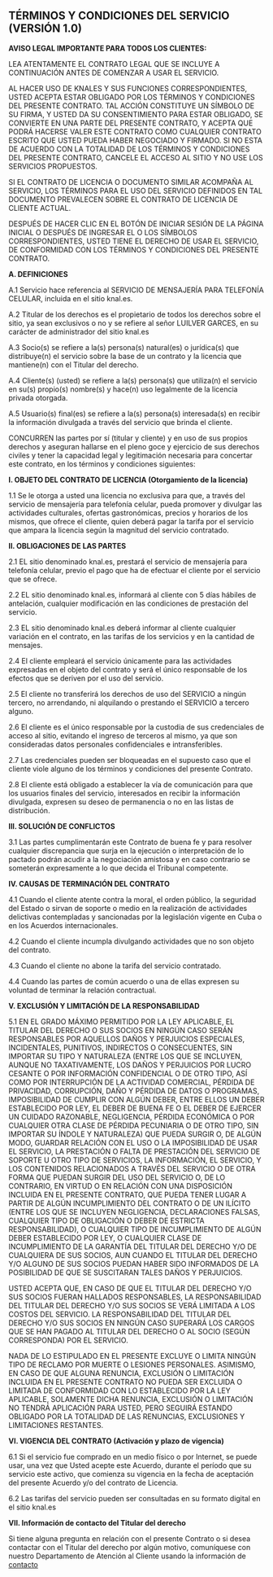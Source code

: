 TÉRMINOS Y CONDICIONES DEL SERVICIO (VERSIÓN 1.0)
----

**AVISO LEGAL IMPORTANTE PARA TODOS LOS CLIENTES:**

LEA ATENTAMENTE EL CONTRATO LEGAL QUE SE INCLUYE A CONTINUACIÓN ANTES DE
COMENZAR A USAR EL SERVICIO.

AL HACER USO DE KNALES Y SUS FUNCIONES CORRESPONDIENTES, USTED ACEPTA ESTAR
OBLIGADO POR LOS TÉRMINOS Y CONDICIONES DEL PRESENTE CONTRATO. TAL ACCIÓN
CONSTITUYE UN SÍMBOLO DE SU FIRMA, Y USTED DA SU CONSENTIMIENTO PARA ESTAR
OBLIGADO, SE CONVIERTE EN UNA PARTE DEL PRESENTE CONTRATO, Y ACEPTA QUE PODRÁ
HACERSE VALER ESTE CONTRATO COMO CUALQUIER CONTRATO ESCRITO QUE USTED PUEDA
HABER NEGOCIADO Y FIRMADO. SI NO ESTA DE ACUERDO CON LA TOTALIDAD DE LOS
TÉRMINOS Y CONDICIONES DEL PRESENTE CONTRATO, CANCELE EL ACCESO AL SITIO Y NO
USE LOS SERVICIOS PROPUESTOS.

SI EL CONTRATO DE LICENCIA O DOCUMENTO SIMILAR ACOMPAÑA AL SERVICIO, LOS
TÉRMINOS PARA EL USO DEL SERVICIO DEFINIDOS EN TAL DOCUMENTO PREVALECEN SOBRE
EL CONTRATO DE LICENCIA DE CLIENTE ACTUAL.

DESPUÉS DE HACER CLIC EN EL BOTÓN DE INICIAR SESIÓN DE LA PÁGINA INICIAL O
DESPUÉS DE INGRESAR EL O LOS SÍMBOLOS CORRESPONDIENTES, USTED TIENE EL DERECHO
DE USAR EL SERVICIO, DE CONFORMIDAD CON LOS TÉRMINOS Y CONDICIONES DEL
PRESENTE CONTRATO.

**A. DEFINICIONES**

A.1 Servicio hace referencia al SERVICIO DE MENSAJERÍA PARA TELEFONÍA CELULAR,
incluida en el sitio knal.es.

A.2 Titular de los derechos es el propietario de todos los derechos sobre
el sitio, ya sean exclusivos o no y se refiere al señor LUILVER GARCES, en su
carácter de administrador del sitio knal.es

A.3 Socio(s) se refiere a la(s) persona(s) natural(es) o jurídica(s) que
distribuye(n) el servicio sobre la base de un contrato y la licencia que
mantiene(n) con el Titular del derecho.

A.4 Cliente(s) (usted) se refiere a la(s) persona(s) que utiliza(n) el
servicio en su(s) propio(s) nombre(s) y hace(n) uso legalmente de la licencia
privada otorgada.

A.5 Usuario(s) final(es) se refiere a la(s) persona(s) interesada(s) en
recibir la información divulgada a través del servicio que brinda el cliente.

CONCURREN las partes por sí (titular y cliente) y en uso de sus propios
derechos y aseguran hallarse en el pleno goce y ejercicio de sus derechos
civiles y tener la capacidad legal y legitimación necesaria para concertar
este contrato, en los términos y condiciones siguientes:

**I. OBJETO DEL CONTRATO DE LICENCIA (Otorgamiento de la licencia)**

1.1 Se le otorga a usted una licencia no exclusiva para que, a través del
servicio de mensajería para telefonía celular, pueda promover y divulgar las
actividades culturales, ofertas gastronómicas, precios y horarios de los
mismos, que ofrece el cliente, quien deberá pagar la tarifa por el servicio
que ampara la licencia según la magnitud del servicio contratado.

**II. OBLIGACIONES DE LAS PARTES**

2.1 EL sitio denominado knal.es, prestará el servicio de mensajería para
telefonía celular, previo el pago que ha de efectuar el cliente por el
servicio que se ofrece.

2.2 EL sitio denominado knal.es, informará al cliente con 5 días hábiles de
antelación, cualquier modificación en las condiciones de prestación del
servicio.

2.3 EL sitio denominado knal.es deberá informar al cliente cualquier variación
en el contrato, en las tarifas de los servicios y en la cantidad de mensajes.

2.4 El cliente empleará el servicio únicamente para las actividades expresadas
en el objeto del contrato y será el único responsable de los efectos que se
deriven por el uso del servicio.

2.5 El cliente no transferirá los derechos de uso del SERVICIO a ningún
tercero, no arrendando, ni alquilando o prestando el SERVICIO a tercero
alguno.

2.6 El cliente es el único responsable por la custodia de sus credenciales de
acceso al sitio, evitando el ingreso de terceros al mismo, ya que son
consideradas datos personales confidenciales e intransferibles.

2.7 Las credenciales pueden ser bloqueadas en el supuesto caso que el cliente
viole alguno de los términos y condiciones del presente Contrato.

2.8 El cliente está obligado a establecer la vía de comunicación para que los
usuarios finales del servicio, interesados en recibir la información
divulgada, expresen su deseo de permanencia o no en las listas de
distribución.

**III. SOLUCIÓN DE CONFLICTOS**

3.1 Las partes cumplimentarán este Contrato de buena fe y para resolver
cualquier discrepancia que surja en la ejecución o interpretación de lo
pactado podrán acudir a la negociación amistosa y en caso contrario se
someterán expresamente a lo que decida el Tribunal competente.

**IV. CAUSAS DE TERMINACIÓN DEL CONTRATO**

4.1 Cuando el cliente atente contra la moral, el orden público, la seguridad
del Estado o sirvan de soporte o medio en la realización de actividades
delictivas contempladas y sancionadas por la legislación vigente en Cuba o en
los Acuerdos internacionales.

4.2 Cuando el cliente incumpla divulgando actividades que no son objeto del
contrato.

4.3 Cuando el cliente no abone la tarifa del servicio contratado.

4.4 Cuando las partes de común acuerdo o una de ellas expresen su voluntad de
terminar la relación contractual.

**V. EXCLUSIÓN Y LIMITACIÓN DE LA RESPONSABILIDAD**

5.1 EN EL GRADO MÁXIMO PERMITIDO POR LA LEY APLICABLE, EL TITULAR DEL DERECHO
O SUS SOCIOS EN NINGÚN CASO SERÁN RESPONSABLES POR AQUELLOS DAÑOS Y PERJUICIOS
ESPECIALES, INCIDENTALES, PUNITIVOS, INDIRECTOS O CONSECUENTES, SIN IMPORTAR
SU TIPO Y NATURALEZA (ENTRE LOS QUE SE INCLUYEN, AUNQUE NO TAXATIVAMENTE, LOS
DAÑOS Y PERJUICIOS POR LUCRO CESANTE O POR INFORMACIÓN CONFIDENCIAL O DE OTRO
TIPO, ASÍ COMO POR INTERRUPCIÓN DE LA ACTIVIDAD COMERCIAL, PÉRDIDA DE
PRIVACIDAD, CORRUPCIÓN, DAÑO Y PÉRDIDA DE DATOS O PROGRAMAS, IMPOSIBILIDAD DE
CUMPLIR CON ALGÚN DEBER, ENTRE ELLOS UN DEBER ESTABLECIDO POR LEY, EL DEBER DE
BUENA FE O EL DEBER DE EJERCER UN CUIDADO RAZONABLE, NEGLIGENCIA, PÉRDIDA
ECONÓMICA O POR CUALQUIER OTRA CLASE DE PÉRDIDA PECUNIARIA O DE OTRO TIPO, SIN
IMPORTAR SU ÍNDOLE Y NATURALEZA) QUE PUEDA SURGIR O, DE ALGÚN MODO, GUARDAR
RELACIÓN CON EL USO O LA IMPOSIBILIDAD DE USAR EL SERVICIO, LA PRESTACIÓN O
FALTA DE PRESTACIÓN DEL SERVICIO DE SOPORTE U OTRO TIPO DE SERVICIOS, LA
INFORMACIÓN, EL SERVICIO, Y LOS CONTENIDOS RELACIONADOS A TRAVÉS DEL SERVICIO
O DE OTRA FORMA QUE PUEDAN SURGIR DEL USO DEL SERVICIO O, DE LO CONTRARIO, EN
VIRTUD O EN RELACIÓN CON UNA DISPOSICIÓN INCLUIDA EN EL PRESENTE CONTRATO, QUE
PUEDA TENER LUGAR A PARTIR DE ALGÚN INCUMPLIMIENTO DEL CONTRATO O DE UN
ILÍCITO (ENTRE LOS QUE SE INCLUYEN NEGLIGENCIA, DECLARACIONES FALSAS,
CUALQUIER TIPO DE OBLIGACIÓN O DEBER DE ESTRICTA RESPONSABILIDAD), O CUALQUIER
TIPO DE INCUMPLIMIENTO DE ALGÚN DEBER ESTABLECIDO POR LEY, O CUALQUIER CLASE
DE INCUMPLIMIENTO DE LA GARANTÍA DEL TITULAR DEL DERECHO Y/O DE CUALQUIERA DE
SUS SOCIOS, AUN CUANDO EL TITULAR DEL DERECHO Y/O ALGUNO DE SUS SOCIOS PUEDAN
HABER SIDO INFORMADOS DE LA POSIBILIDAD DE QUE SE SUSCITARAN TALES DAÑOS Y
PERJUICIOS.

USTED ACEPTA QUE, EN CASO DE QUE EL TITULAR DEL DERECHO Y/O SUS SOCIOS FUERAN
HALLADOS RESPONSABLES, LA RESPONSABILIDAD DEL TITULAR DEL DERECHO Y/O SUS
SOCIOS SE VERÁ LIMITADA A LOS COSTOS DEL SERVICIO. LA RESPONSABILIDAD DEL
TITULAR DEL DERECHO Y/O SUS SOCIOS EN NINGÚN CASO SUPERARÁ LOS CARGOS QUE SE
HAN PAGADO AL TITULAR DEL DERECHO O AL SOCIO (SEGÚN CORRESPONDA) POR EL
SERVICIO.

NADA DE LO ESTIPULADO EN EL PRESENTE EXCLUYE O LIMITA NINGÚN TIPO DE RECLAMO
POR MUERTE O LESIONES PERSONALES. ASIMISMO, EN CASO DE QUE ALGUNA RENUNCIA,
EXCLUSIÓN O LIMITACIÓN INCLUIDA EN EL PRESENTE CONTRATO NO PUEDA SER EXCLUIDA
O LIMITADA DE CONFORMIDAD CON LO ESTABLECIDO POR LA LEY APLICABLE, SOLAMENTE
DICHA RENUNCIA, EXCLUSIÓN O LIMITACIÓN NO TENDRÁ APLICACIÓN PARA USTED, PERO
SEGUIRÁ ESTANDO OBLIGADO POR LA TOTALIDAD DE LAS RENUNCIAS, EXCLUSIONES Y
LIMITACIONES RESTANTES.

**VI. VIGENCIA DEL CONTRATO (Activación y plazo de vigencia)**

6.1 Si el servicio fue comprado en un medio físico o por Internet, se puede
usar, una vez que Usted acepte este Acuerdo, durante el período que su
servicio este activo, que comienza su vigencia en la fecha de aceptación del
presente Acuerdo y/o del contrato de Licencia.

6.2 Las tarifas del servicio pueden ser consultadas en su formato digital en
el sitio knal.es

**VII. Información de contacto del Titular del derecho**

Si tiene alguna pregunta en relación con el presente Contrato o si desea
contactar con el Titular del derecho por algún motivo, comuníquese con
nuestro Departamento de Atención al Cliente usando la información de
[contacto](contact)
